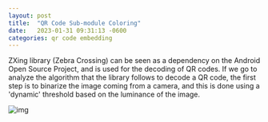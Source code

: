 ```yaml
---
layout: post
title:  "QR Code Sub-module Coloring"
date:   2023-01-31 09:31:13 -0600
categories: qr code embedding
---
```

ZXing library (Zebra Crossing) can be seen as a dependency on the Android Open Source Project, and is used for the decoding of QR codes. If we go to analyze the algorithm that the library follows to decode a QR code, the first step is to binarize the image coming from a camera, and this is done using a 'dynamic' threshold based on the luminance of the image.

![img](/2023-01-31/thresh.png)